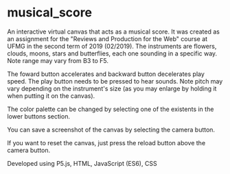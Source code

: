 # musical_score
An interactive virtual canvas that acts as a musical score. It was created as an assignment for the "Reviews and Production for the Web" course at UFMG in the second term of 2019 (02/2019).
The instruments are flowers, clouds, moons, stars and butterflies, each one sounding in a specific way. Note range may vary from B3 to F5.

The foward button accelerates and backward button decelerates play speed. The play button needs to be pressed to hear sounds. Note pitch may vary depending on the instrument's size (as you may enlarge by holding it when putting it on the canvas).

The color palette can be changed by selecting one of the existents in the lower buttons section.

You can save a screenshot of the canvas by selecting the camera button.

If you want to reset the canvas, just press the reload button above the camera button.

Developed using P5.js, HTML, JavaScript (ES6), CSS
